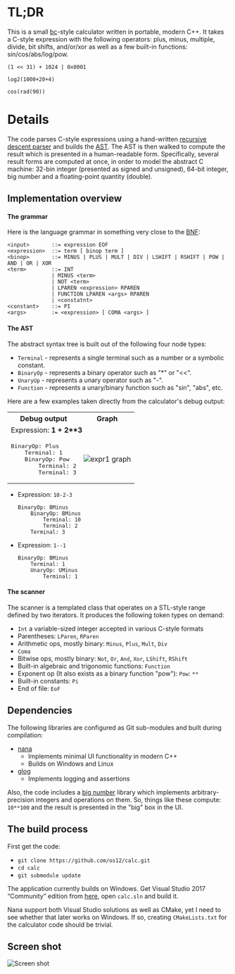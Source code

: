 # TL;DR
This is a small [bc](https://www.gnu.org/software/bc/)-style calculator written in portable, modern C++. It takes a C-style expression with the following operators: plus, minus, multiple, divide, bit shifts, and/or/xor as well as a few built-in functions: sin/cos/abs/log/pow.

```(1 << 31) + 1024 | 0x0001```

```log2(1000+20+4)```

```cos(rad(90))```

# Details
The code parses C-style expressions using a hand-written [recursive descent parser](https://en.wikipedia.org/wiki/Recursive_descent_parser) and builds the [AST](https://en.wikipedia.org/wiki/Abstract_syntax_tree). The AST is then walked to compute the result which is presented in a human-readable form. Specifically, several result forms are computed at once, in order to model the abstract C machine: 32-bin integer (presented as signed and unsigned), 64-bit integer, big number and a floating-point quantity (double).

## Implementation overview
#### The grammar

Here is the language grammar in something very close to the [BNF](https://en.wikipedia.org/wiki/Backus–Naur_form):

```
<input>       ::= expression EOF
<expression>  ::= term [ binop term ]
<binop>       ::= MINUS | PLUS | MULT | DIV | LSHIFT | RSHIFT | POW | AND | OR | XOR
<term>        ::= INT
              | MINUS <term>
              | NOT <term>
              | LPAREN <expression> RPAREN
              | FUNCTION LPAREN <args> RPAREN
              | <constatnt>
<constant>    ::= PI
<args>        := <expression> [ COMA <args> ]
```
#### The AST
The abstract syntax tree is built out of the following four node types:
* `Terminal` - represents a single terminal such as a number or a symbolic constant.
* `BinaryOp` - represents a binary operator such as "*" or "<<".
* `UnaryUp` - represents a unary operator such as "-".
* `Function` - represents a unary/binary function such as "sin", "abs", etc.

Here are a few examples taken directly from the calculator's debug output:

<table>
<tr>
<th>Debug output</th><th>Graph</th>
</tr>
<tr><td colspan="2">Expression: <b>1 + 2**3</b></td></tr>
<tr>
<td>
<pre>
BinaryOp: Plus
	Terminal: 1
	BinaryOp: Pow
		Terminal: 2
		Terminal: 3
</pre>
</td>
<td>
<img src="https://github.com/os12/calc/raw/master/docs/expr1.png" alt="expr1 graph">
</td>
</tr>
</table>

* Expression: `10-2-3`
    ```
    BinaryOp: BMinus
    	BinaryOp: BMinus
    		Terminal: 10
    		Terminal: 2
    	Terminal: 3
    ```
* Expression: `1--1`
    ```
    BinaryOp: BMinus
    	Terminal: 1
    	UnaryOp: UMinus
    		Terminal: 1
    ```

#### The scanner
The scanner is a templated class that operates on a STL-style range defined by two iterators. It produces the following token types on demand:
* `Int` a variable-sized integer accepted in various C-style formats
* Parentheses: `LParen`, `RParen`
* Arithmetic ops, mostly binary: `Minus`, `Plus`, `Mult`, `Div`
* `Coma`
* Bitwise ops, mostly binary: `Not`, `Or`, `And`, `Xor`, `LShift`, `RShift`
* Built-in algebraic and trigonomic functions: `Function`
* Exponent op (It also exists as a binary function "pow"): `Pow`: `**`
* Built-in constants: `Pi`
* End of file: `EoF`

## Dependencies
The following libraries are configured as Git sub-modules and built during compilation:
* [nana](https://github.com/cnjinhao/nana)
  * Implements minimal UI functionality in modern C++
  * Builds on Windows and Linux
* [glog](https://github.com/google/glog)
  * Implements logging and assertions

Also, the code includes a [big number](http://www.imach.uran.ru/cbignum) library which implements arbitrary-precision integers and operations on them. So, things like these compute: ```10**100``` and the result is presented in the "big" box in the UI.

## The build process
First get the code:
* ```git clone https://github.com/os12/calc.git```
* ```cd calc```
* ```git submodule update```

The application currently builds on Windows. Get Visual Studio 2017 “Community” edition from [here](https://www.visualstudio.com/), open `calc.sln` and build it. 

Nana support both Visual Studio solutions as well as CMake, yet I need to see whether that later works on Windows. If so, creating ```CMakeLists.txt``` for the calculator code should be trivial.

## Screen shot
![Screen shot](https://github.com/os12/calc/raw/master/docs/calc.png)
